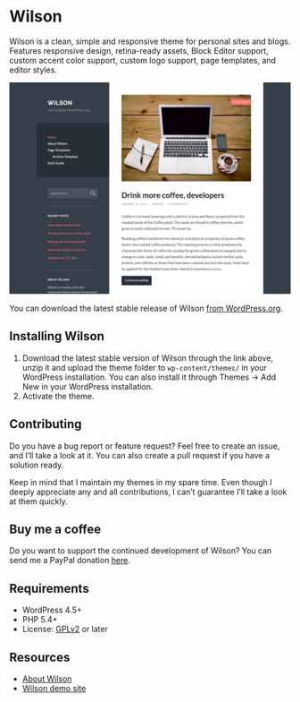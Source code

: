 # Wilson

Wilson is a clean, simple and responsive theme for personal sites and blogs. Features responsive design, retina-ready assets, Block Editor support, custom accent color support, custom logo support, page templates, and editor styles.

![Wilson](https://github.com/andersnoren/wilson/blob/main/screenshot.jpg)

You can download the latest stable release of Wilson [from WordPress.org](https://wordpress.org/themes/wilson/).

## Installing Wilson
1. Download the latest stable version of Wilson through the link above, unzip it and upload the theme folder to `wp-content/themes/` in your WordPress installation. You can also install it through Themes → Add New in your WordPress installation.
2. Activate the theme.

## Contributing
Do you have a bug report or feature request? Feel free to create an issue, and I’ll take a look at it. You can also create a pull request if you have a solution ready. 

Keep in mind that I maintain my themes in my spare time. Even though I deeply appreciate any and all contributions, I can’t guarantee I’ll take a look at them quickly.

## Buy me a coffee
Do you want to support the continued development of Wilson? You can send me a PayPal donation [here](https://www.paypal.com/cgi-bin/webscr?cmd=_donations&business=anders%40andersnoren%2ese&lc=US&item_name=Free%20WordPress%20Themes%20from%20Anders%20Noren&currency_code=USD&bn=PP%2dDonationsBF%3abtn_donateCC_LG%2egif%3aNonHosted).

## Requirements
- WordPress 4.5+
- PHP 5.4+
- License: [GPLv2](https://www.gnu.org/licenses/gpl-2.0.html) or later

## Resources
- [About Wilson](https://andersnoren.se/teman/wilson-wordpress-theme/)
- [Wilson demo site](https://andersnoren.se/themes/wilson/)